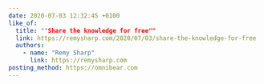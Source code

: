 ```yaml
---
date: 2020-07-03 12:32:45 +0100
like_of:
  title: ""Share the knowledge for free""
  link: https://remysharp.com/2020/07/03/share-the-knowledge-for-free
  authors:
    - name: "Remy Sharp"
      link: https://remysharp.com
posting_method: https://omnibear.com
---
```


